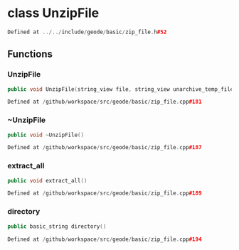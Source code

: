 # class UnzipFile

```cpp
Defined at ../../include/geode/basic/zip_file.h#52
```

## Functions

### UnzipFile

```cpp
public void UnzipFile(string_view file, string_view unarchive_temp_filename)
```

```cpp
Defined at /github/workspace/src/geode/basic/zip_file.cpp#181
```

### ~UnzipFile

```cpp
public void ~UnzipFile()
```

```cpp
Defined at /github/workspace/src/geode/basic/zip_file.cpp#187
```

### extract_all

```cpp
public void extract_all()
```

```cpp
Defined at /github/workspace/src/geode/basic/zip_file.cpp#189
```

### directory

```cpp
public basic_string directory()
```

```cpp
Defined at /github/workspace/src/geode/basic/zip_file.cpp#194
```



